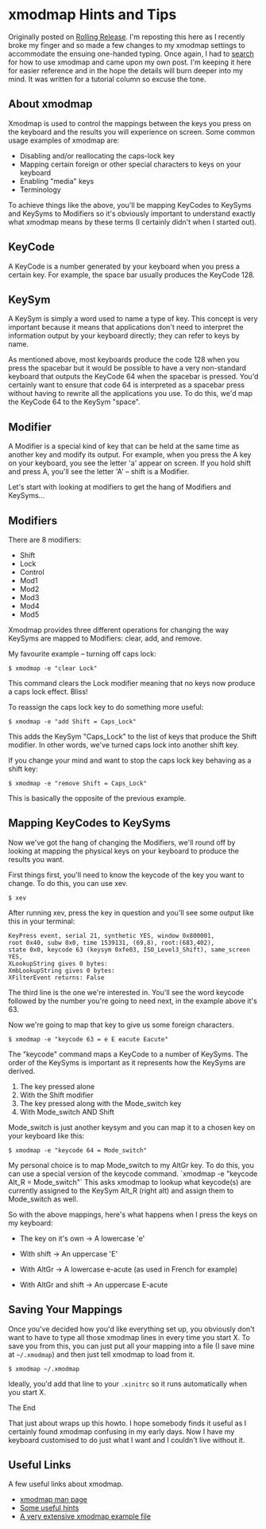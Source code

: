 #  xmodmap Hints and Tips

Originally posted on [Rolling Release](http://rollingrelease.com/system/2010/09/xmodmap-hints-and-tips).
I'm reposting this here as I recently broke my finger and so made a few
changes to my xmodmap settings to accommodate the ensuing one-handed
typing. Once again, I had to [search](http://ddg.gg/) for how to use
xmodmap and came upon my own post. I'm keeping it here for easier
reference and in the hope the details will burn deeper into my mind. It
was written for a tutorial column so excuse the tone.

## About xmodmap

Xmodmap is used to control the mappings between the keys you press on
the keyboard and the results you will experience on screen. Some common
usage examples of xmodmap are:

- Disabling and/or reallocating the caps-lock key
- Mapping certain foreign or other special characters to keys on your
  keyboard
- Enabling "media" keys
- Terminology

To achieve things like the above, you'll be mapping KeyCodes to KeySyms
and KeySyms to Modifiers so it's obviously important to understand
exactly what xmodmap means by these terms (I certainly didn't when I
started out).

## KeyCode

A KeyCode is a number generated by your keyboard when you press a
certain key. For example, the space bar usually produces the KeyCode
128.

## KeySym

A KeySym is simply a word used to name a type of key. This concept is
very important because it means that applications don't need to
interpret the information output by your keyboard directly; they can
refer to keys by name.

As mentioned above, most keyboards produce the code 128 when you press
the spacebar but it would be possible to have a very non-standard
keyboard that outputs the KeyCode 64 when the spacebar is pressed. You'd
certainly want to ensure that code 64 is interpreted as a spacebar press
without having to rewrite all the applications you use. To do this, we'd
map the KeyCode 64 to the KeySym "space".

## Modifier

A Modifier is a special kind of key that can be held at the same time as
another key and modify its output. For example, when you press the A key
on your keyboard, you see the letter 'a' appear on screen. If you hold
shift and press A, you'll see the letter 'A' – shift is a Modifier.

Let's start with looking at modifiers to get the hang of Modifiers and
KeySyms...

## Modifiers

There are 8 modifiers:

- Shift
- Lock
- Control
- Mod1
- Mod2
- Mod3
- Mod4
- Mod5

Xmodmap provides three different operations for changing the way KeySyms
are mapped to Modifiers: clear, add, and remove.

My favourite example – turning off caps lock:

`$ xmodmap -e "clear Lock"`

This command clears the Lock modifier meaning that no keys now produce a
caps lock effect. Bliss!

To reassign the caps lock key to do something more useful:

`$ xmodmap -e "add Shift = Caps_Lock"`

This adds the KeySym "Caps_Lock" to the list of keys that produce the
Shift modifier. In other words, we've turned caps lock into another
shift key.

If you change your mind and want to stop the caps lock key behaving as a
shift key:

`$ xmodmap -e "remove Shift = Caps_Lock"`

This is basically the opposite of the previous example.

## Mapping KeyCodes to KeySyms

Now we've got the hang of changing the Modifiers, we'll round off by
looking at mapping the physical keys on your keyboard to produce the
results you want.

First things first, you'll need to know the keycode of the key you want
to change. To do this, you can use xev.

`$ xev`

After running xev, press the key in question and you'll see some output
like this in your terminal:

    KeyPress event, serial 21, synthetic YES, window 0x800001,
    root 0x40, subw 0x0, time 1539131, (69,8), root:(683,402),
    state 0x0, keycode 63 (keysym 0xfe03, ISO_Level3_Shift), same_screen YES,
    XLookupString gives 0 bytes:
    XmbLookupString gives 0 bytes:
    XFilterEvent returns: False

The third line is the one we're interested in. You'll see the word
keycode followed by the number you're going to need next, in the example
above it's 63.

Now we're going to map that key to give us some foreign characters.

`$ xmodmap -e "keycode 63 = e E eacute Eacute"`

The "keycode" command maps a KeyCode to a number of KeySyms. The order
of the KeySyms is important as it represents how the KeySyms are
derived.

1.  The key pressed alone
2.  With the Shift modifier
3.  The key pressed along with the Mode_switch key
4.  With Mode_switch AND Shift

Mode_switch is just another keysym and you can map it to a chosen key on
your keyboard like this:

`$ xmodmap -e "keycode 64 = Mode_switch"`

My personal choice is to map Mode_switch to my AltGr key. To do this,
you can use a special version of the keycode command. \`xmodmap -e
"keycode Alt_R = Mode_switch"\` This asks xmodmap to lookup what
keycode(s) are currently assigned to the KeySym Alt_R (right alt) and
assign them to Mode_switch as well.

So with the above mappings, here's what happens when I press the keys on
my keyboard:

- The key on it's own -\> A lowercase 'e'

<!-- -->

- With shift -\> An uppercase 'E'

<!-- -->

- With AltGr -\> A lowercase e-acute (as used in French for example)

<!-- -->

- With AltGr and shift -\> An uppercase E-acute

## Saving Your Mappings

Once you've decided how you'd like everything set up, you obviously
don't want to have to type all those xmodmap lines in every time you
start X. To save you from this, you can just put all your mapping into a
file (I save mine at `~/.xmodmap`) and then just tell xmodmap to load
from it.

`$ xmodmap ~/.xmodmap`

Ideally, you'd add that line to your `.xinitrc` so it runs automatically
when you start X.

The End

That just about wraps up this howto. I hope somebody finds it useful as
I certainly found xmodmap confusing in my early days. Now I have my
keyboard customised to do just what I want and I couldn't live without
it.

## Useful Links

A few useful links about xmodmap.

- [xmodmap man page](http://www.xfree86.org/4.2.0/xmodmap.1.html)
- [Some useful hints](http://www.in-ulm.de/~mascheck/X11/xmodmap.html)
- [A very extensive xmodmap example
  file](http://www.in-ulm.de/~mascheck/X11/Xmodmap.mapping)
